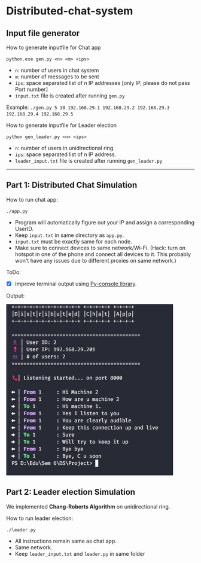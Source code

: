 # Distributed-chat-system

## Input file generator

How to generate inputfile for Chat app

```
python.exe gen.py <n> <m> <ips>
```

 - `n`: number of users in chat system
 - `m`: number of messages to be sent
 - `ips`: space separated list of n IP addresses [only IP, please do not pass Port number]
 - `input.txt` file is created after running `gen.py`

 Example:
 `./gen.py 5 10 192.168.29.1 192.168.29.2 192.168.29.3 192.168.29.4 192.168.29.5`

How to generate inputfile for Leader election

```
python gen_leader.py <n> <ips>
```

 - `n`: number of users in unidirectional ring
 - `ips`: space separated list of n IP address.
 - `leader_input.txt` file is created after running `gen_leader.py`

---

## Part 1: Distributed Chat Simulation

How to run chat app:
```
./app.py 
```
 - Program will automatically figure out your IP and assign a corresponding UserID.
 - Keep `input.txt` in same directory as `app.py`.
 - `input.txt` must be exactly same for each node.
 - Make sure to connect devices to same network/Wi-Fi. (Hack: turn on hotspot in one of the phone and connect all devices to it. This probably won't have any issues due to different proxies on same network.)

ToDo:

 - [X] Improve terminal output using [Py-console library](https://towardsdatascience.com/python-printing-colorful-outputs-with-ease-b4e2a183db7c).

Output:

<img src="Output.png">

## Part 2: Leader election Simulation

We implemented **Chang-Roberts Algorithm** on unidirectional ring.

How to run leader election:
```
./leader.py
```
 - All instructions remain same as chat app.
 - Same network.
 - Keep `leader_input.txt` and `leader.py` in same folder
